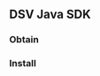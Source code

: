 ﻿[title]: # (DSV Java SDK)
[tags]: # (,)
[priority]: # (11030)

## DSV Java SDK


### Obtain


### Install
